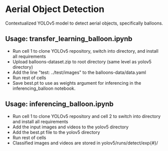 # Aerial Object Detection

Contextualized YOLOv5 model to detect aerial objects, specifically balloons.

## Usage: transfer_learning_balloon.ipynb
- Run cell 1 to clone YOLOv5 repository, switch into directory, and install all requirements
- Upload balloons-dataset.zip to root directory (same level as yolov5 directory)
- Add the line "test: ../test/images" to the balloons-data/data.yaml
- Run rest of cells
- Save best.pt to use as weights argument for inferencing in the inferencing_balloon notebook.

## Usage: inferencing_balloon.ipynb
- Run cell 1 to clone YOLOv5 repository and cell 2 to switch into directory and install all requirements
- Add the input images and videos to the yolov5 directory
- Add the best.pt file to the yolov5 directory
- Run rest of cells
- Classified images and videos are stored in yolov5/runs/detect/exp{#}/

